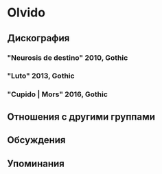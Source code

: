 # Olvido



## Дискография

### "Neurosis de destino" 2010, Gothic



### "Luto" 2013, Gothic



### "Cupido | Mors" 2016, Gothic




## Отношения с другими группами


## Обсуждения


## Упоминания

